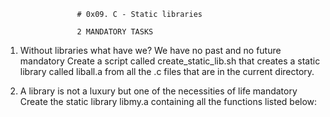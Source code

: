 					# 0x09. C - Static libraries
			
					2 MANDATORY TASKS

1. Without libraries what have we? We have no past and no future
mandatory
Create a script called create_static_lib.sh that creates a static library called liball.a from all the .c files that are in the current directory.



0. A library is not a luxury but one of the necessities of life
mandatory
Create the static library libmy.a containing all the functions listed below:
